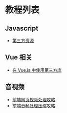 # 教程列表

## Javascript 
- [第三方资源](./js/third-party-libraries.md)


## Vue 相关
- [在 Vue.js 中使用第三方库](./vue/vue-js-libraries-plugins.md)

## 音视频
- [前端网页视频处理攻略](./media/video.md)
- [前端音频处理压缩攻略](./media/audio.md)


